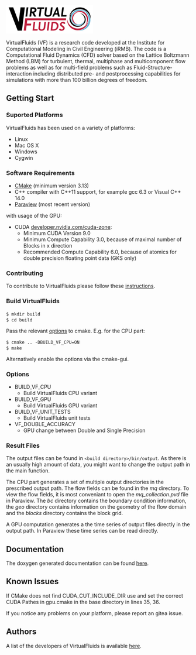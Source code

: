 ![VirtualFluids](docs/img/VF_logo.png)

VirtualFluids (VF) is a research code developed at the Institute for Computational Modeling in Civil Engineering (iRMB). The code is a Computational Fluid Dynamics (CFD) solver based on the Lattice Boltzmann Method (LBM) for turbulent, thermal, multiphase and multicomponent flow problems as well as for multi-field problems such as Fluid-Structure-interaction including distributed pre- and postprocessing capabilities for simulations with more than 100 billion degrees of freedom.

## Getting Start
### Suported Platforms
VirtualFluids has been used on a variety of platforms:
 - Linux
 - Mac OS X
 - Windows
 - Cygwin
### Software Requirements
 
 - [CMake](https://cmake.org/) (minimum version 3.13)
 - C++ compiler with C++11 support, for example gcc 6.3 or Visual C++ 14.0
 - [Paraview](https://www.paraview.org/) (most recent version)

with usage of the GPU:  
 - CUDA [developer.nvidia.com/cuda-zone](https://developer.nvidia.com/cuda-zone):
    * Minimum CUDA Version 9.0
    * Minimum Compute Capability 3.0, because of maximal number of Blocks in x direction
    * Recommended Compute Capability 6.0, because of atomics for double precision floating point data (GKS only)
    

### Contributing
To contribute to VirtualFluids please follow these [instructions](CONTRIBUTING.md).

### Build VirtualFluids
```shell
$ mkdir build
$ cd build
```
Pass the relevant [options](#options) to cmake.
E.g. for the CPU part:
```shell
$ cmake .. -DBUILD_VF_CPU=ON
$ make
```
Alternatively enable the options via the cmake-gui.

### <a id="options"></a> Options
- BUILD_VF_CPU
  - Build VirtualFluids CPU variant
- BUILD_VF_GPU 
  - Build VirtualFluids GPU variant
- BUILD_VF_UNIT_TESTS
  -  Build VirtualFluids unit tests
- VF_DOUBLE_ACCURACY 
    - GPU change between Double and Single Precision

### Result Files
The output files can be found in `<build directory>/bin/output`. As there is an usually high amount of data, you might want to change the output path in the main function.

The CPU part generates a set of multiple output directories in the prescribed output path. The flow fields can be found in the _mq_ directory. To view the flow fields, it is most conveniant to open the _mq_collection.pvd_ file in Paraview. The _bc_ directory contains the boundary condition information, the _geo_ directory contains information on the geometry of the flow domain and the _blocks_ directory contains the block grid.

A GPU computation generates a the time series of output files directly in the output path. In Paraview these time series can be read directly.



## Documentation
The doxygen generated documentation can be found [here](https://git.irmb.bau.tu-bs.de/doku/CPU).


## Known Issues
If CMake does not find CUDA_CUT_INCLUDE_DIR use and set the correct CUDA Pathes in gpu.cmake in the base directory in lines 35, 36.

If you notice any problems on your platform, please report an gitea issue. 


## Authors
A list of the developers of VirtualFluids is available [here](AUTHORS.md).
